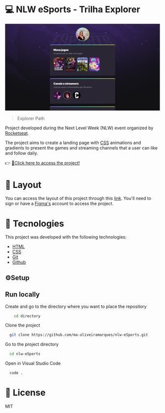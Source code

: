 # 💻 NLW eSports - Trilha Explorer

![preview of the eSports website project](./.github/preview_pic.png)

> Explorer Path

Project developed during the Next Level Week (NLW) event organized by [Rocketseat](https://www.rocketseat.com.br/).

The project aims to create a landing page with [CSS](https://developer.mozilla.org/en-US/docs/Web/CSS) animations and gradients to present the games and streaming channels that a user can like and follow daily.

👉 ​[🔗​ Click here to access the project!](https://ma-oliveiramarques.github.io/nlw-eSports/)

# 🎨​ Layout

You can access the layout of this project through this [link](https://www.figma.com/community/file/1150897317533332617). You'll need to sign or have a [Figma's](https://www.figma.com/) account to access the project.

# 🚀​ Tecnologies

This project was developed with the following technologies:

- [HTML](https://developer.mozilla.org/en-US/docs/Web/HTML)
- [CSS](https://developer.mozilla.org/en-US/docs/Web/CSS)
- [Git](https://git-scm.com/)
- [Github](https://docs.github.com/pt)

## ⚙️Setup

## Run locally

Create and go to the directory where you want to place the repository

```bash
    cd directory
```

Clone the project

```bash
  git clone https://github.com/ma-oliveiramarques/nlw-eSports.git
```

Go to the project directory

```bash
  cd nlw-eSports
```

Open in Visual Studio Code

```bash
  code .
```

# 📝​ License

MIT
